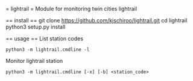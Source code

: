 = lightrail =
Module for monitoring twin cities lightrail

== install ==
    git clone https://github.com/kjschiroo/lightrail.git
    cd lightrail
    python3 setup.py install

== usage ==
List station codes

    python3 -m lightrail.cmdline -l

Monitor lightrail station

    python3 -m lightrail.cmdline [-x] [-b] <station_code>
